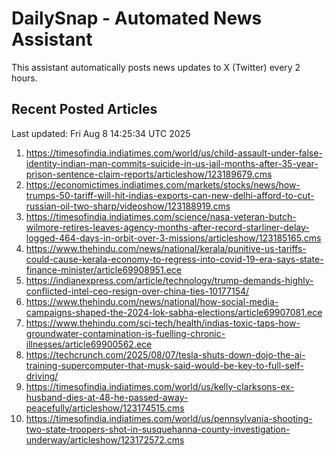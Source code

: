 # DailySnap - Automated News Assistant

This assistant automatically posts news updates to X (Twitter) every 2 hours.

## Recent Posted Articles

Last updated: Fri Aug  8 14:25:34 UTC 2025

1. https://timesofindia.indiatimes.com/world/us/child-assault-under-false-identity-indian-man-commits-suicide-in-us-jail-months-after-35-year-prison-sentence-claim-reports/articleshow/123189679.cms
2. https://economictimes.indiatimes.com/markets/stocks/news/how-trumps-50-tariff-will-hit-indias-exports-can-new-delhi-afford-to-cut-russian-oil-two-sharp/videoshow/123188919.cms
3. https://timesofindia.indiatimes.com/science/nasa-veteran-butch-wilmore-retires-leaves-agency-months-after-record-starliner-delay-logged-464-days-in-orbit-over-3-missions/articleshow/123185165.cms
4. https://www.thehindu.com/news/national/kerala/punitive-us-tariffs-could-cause-kerala-economy-to-regress-into-covid-19-era-says-state-finance-minister/article69908951.ece
5. https://indianexpress.com/article/technology/trump-demands-highly-conflicted-intel-ceo-resign-over-china-ties-10177154/
6. https://www.thehindu.com/news/national/how-social-media-campaigns-shaped-the-2024-lok-sabha-elections/article69907081.ece
7. https://www.thehindu.com/sci-tech/health/indias-toxic-taps-how-groundwater-contamination-is-fuelling-chronic-illnesses/article69900562.ece
8. https://techcrunch.com/2025/08/07/tesla-shuts-down-dojo-the-ai-training-supercomputer-that-musk-said-would-be-key-to-full-self-driving/
9. https://timesofindia.indiatimes.com/world/us/kelly-clarksons-ex-husband-dies-at-48-he-passed-away-peacefully/articleshow/123174515.cms
10. https://timesofindia.indiatimes.com/world/us/pennsylvania-shooting-two-state-troopers-shot-in-susquehanna-county-investigation-underway/articleshow/123172572.cms
